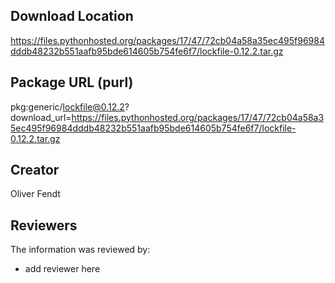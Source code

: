 ## Download Location

https://files.pythonhosted.org/packages/17/47/72cb04a58a35ec495f96984dddb48232b551aafb95bde614605b754fe6f7/lockfile-0.12.2.tar.gz

## Package URL (purl)

pkg:generic/lockfile@0.12.2?download_url=https://files.pythonhosted.org/packages/17/47/72cb04a58a35ec495f96984dddb48232b551aafb95bde614605b754fe6f7/lockfile-0.12.2.tar.gz

## Creator

Oliver Fendt

## Reviewers

The information was reviewed by:

* add reviewer here
